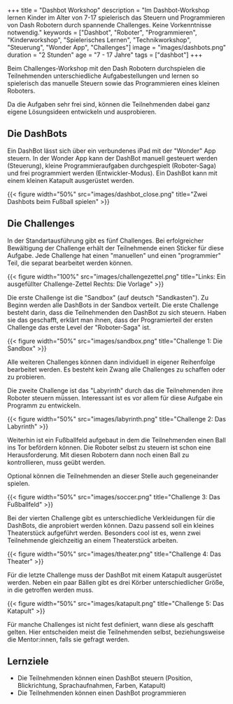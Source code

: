+++
title = "Dashbot Workshop"
description = "Im Dashbot-Workshop lernen Kinder im Alter von 7-17 spielerisch das Steuern und Programmieren von Dash Robotern durch spannende Challenges. Keine Vorkenntnisse notwendig."
keywords = ["Dashbot", "Roboter", "Programmieren", "Kinderworkshop", "Spielerisches Lernen", "Technikworkshop", "Steuerung", "Wonder App", "Challenges"]
image = "images/dashbots.png"
duration = "2 Stunden"
age = "7 - 17 Jahre"
tags = ["dashbot"]
+++

Beim Challenges-Workshop mit den Dash Robotern durchspielen die Teilnehmenden unterschiedliche Aufgabestellungen und lernen
so spielerisch das manuelle Steuern sowie das Programmieren eines kleinen Roboters.

Da die Aufgaben sehr frei sind, können die Teilnehmenden dabei ganz eigene Lösungsideen entwickeln und ausprobieren.


## Die DashBots

Ein DashBot lässt sich über ein verbundenes iPad mit der "Wonder" App steuern.
In der Wonder App kann der DashBot manuell gesteuert werden (Steuerung), kleine Programmieraufgaben durchgespielt (Roboter-Saga) und
frei programmiert werden (Entwickler-Modus).
Ein DashBot kann mit einem kleinen Katapult ausgerüstet werden.

{{< figure width="50%" src="images/dashbot_close.png" title="Zwei Dashbots beim Fußball spielen" >}}


## Die Challenges

In der Standartausführung gibt es fünf Challenges. Bei erfolgreicher Bewältigung der Challenge erhält der Teilnehmende einen Sticker für diese Aufgabe.
Jede Challenge hat einen "manuellen" und einen "programmier" Teil, die separat bearbeitet werden können.

{{< figure width="100%" src="images/challengezettel.png" title="Links: Ein ausgefüllter Challenge-Zettel   Rechts: Die Vorlage" >}}

Die erste Challenge ist die "Sandbox" (auf deutsch "Sandkasten").
Zu Beginn werden alle DashBots in der Sandbox verteilt. Die erste Challenge besteht darin, dass die Teilnehmenden den DashBot zu sich steuern.
Haben sie das geschafft, erklärt man ihnen, dass der Programierteil der ersten Challenge das erste Level der "Roboter-Saga" ist.

{{< figure width="50%" src="images/sandbox.png" title="Challenge 1: Die Sandbox" >}}

Alle weiteren Challenges können dann individuell in eigener Reihenfolge bearbeitet werden. Es besteht kein Zwang alle Challenges zu schaffen oder zu probieren.

Die zweite Challenge ist das "Labyrinth" durch das die Teilnehmenden ihre Roboter steuern müssen. Interessant ist es vor allem für diese Aufgabe
ein Programm zu entwickeln.

{{< figure width="50%" src="images/labyrinth.png" title="Challenge 2: Das Labyrinth" >}}

Weiterhin ist ein Fußballfeld aufgebaut in dem die Teilnehmenden einen Ball ins Tor befördern können. Die Roboter
selbst zu steuern ist schon eine Herausforderung. Mit diesen Robotern dann noch einen Ball zu kontrollieren, muss geübt werden.

Optional können die Teilnehmenden an dieser Stelle auch gegeneinander spielen.

{{< figure width="50%" src="images/soccer.png" title="Challenge 3: Das Fußballfeld" >}}

Bei der vierten Challenge gibt es unterschiedliche Verkleidungen für die DashBots, die anprobiert werden können.
Dazu passend soll ein kleines Theaterstück aufgeführt werden. Besonders cool ist es, wenn zwei Teilnehmende gleichzeitig an einem Theaterstück arbeiten.

{{< figure width="50%" src="images/theater.png" title="Challenge 4: Das Theater" >}}

Für die letzte Challenge muss der DashBot mit einem Katapult ausgerüstet werden.
Neben ein paar Bällen gibt es drei Körber unterschiedlicher Größe, in die getroffen werden muss.

{{< figure width="50%" src="images/katapult.png" title="Challenge 5: Das Katapult" >}}

Für manche Challenges ist nicht fest definiert, wann diese als geschafft gelten.
Hier entscheiden meist die Teilnehmenden selbst, beziehungsweise die Mentor:innen, falls sie gefragt werden.

<!-- ## Materialien

* 6 Dash Roboter
* Banden für die Sandbox und Fußball
* Golfball + Tennisball für Fußball
* 6 Klemmbretter für die Challenge-Zettel 
* 2 kleine Tore
* Zielkörbe für Katapult
* Verkleidungen für die Roboter
* Schilder für Challenges
* 48 Ausdrucke Challenge-Zettel
* Sticker
* Stifte
* Zollstock für das Labyrinth
* Gong zum zeichen geben, wann sich die Teilnehmenden mit den Robotern abwechseln sollen
* Klebeband, um das Labyrinth abzustecken
* Namensschilder für die Mentor:innen
* Luftballons für Sandbox (optional)
* 5 Pinnwände für Challenges-Schilder (optional)
* Lautsprecher für Hintergrundmusik (optional)

Die Teilnehmenden müssen keine Materialien vorbereiten.
-->


## Lernziele
* Die Teilnehmenden können einen DashBot steuern (Position, Blickrichtung, Sprachaufnahmen, Farben, Katapult)
* Die Teilnehmenden können einen DashBot programmieren

